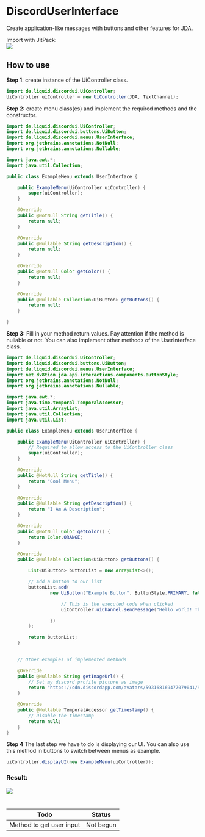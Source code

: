 # DiscordUserInterface

Create application-like messages with buttons and other features for JDA.

Import with JitPack: <br>
[![](https://jitpack.io/v/LiquidDevect/DiscordUserInterface.svg)](https://jitpack.io/#LiquidDevect/DiscordUserInterface) 

## How to use

**Step 1:** create instance of the UiController class.

```java
import de.liquid.discordui.UiController;
UiController uiController = new UiController(JDA, TextChannel);
```

**Step 2:** create menu class(es) and implement the required methods and the constructor.

```java
import de.liquid.discordui.UiController;
import de.liquid.discordui.buttons.UiButton;
import de.liquid.discordui.menus.UserInterface;
import org.jetbrains.annotations.NotNull;
import org.jetbrains.annotations.Nullable;

import java.awt.*;
import java.util.Collection;

public class ExampleMenu extends UserInterface {

    public ExampleMenu(UiController uiController) {
        super(uiController);
    }

    @Override
    public @NotNull String getTitle() {
        return null;
    }

    @Override
    public @Nullable String getDescription() {
        return null;
    }

    @Override
    public @NotNull Color getColor() {
        return null;
    }

    @Override
    public @Nullable Collection<UiButton> getButtons() {
        return null;
    }

}
```

**Step 3:** Fill in your method return values. Pay attention if the method is nullable or not. You can also implement
other methods of the UserInterface class.

```java
import de.liquid.discordui.UiController;
import de.liquid.discordui.buttons.UiButton;
import de.liquid.discordui.menus.UserInterface;
import net.dv8tion.jda.api.interactions.components.ButtonStyle;
import org.jetbrains.annotations.NotNull;
import org.jetbrains.annotations.Nullable;

import java.awt.*;
import java.time.temporal.TemporalAccessor;
import java.util.ArrayList;
import java.util.Collection;
import java.util.List;

public class ExampleMenu extends UserInterface {

    public ExampleMenu(UiController uiController) {
        // Required to allow access to the UiController class
        super(uiController);
    }

    @Override
    public @NotNull String getTitle() {
        return "Cool Menu";
    }

    @Override
    public @Nullable String getDescription() {
        return "I Am A Description";
    }

    @Override
    public @NotNull Color getColor() {
        return Color.ORANGE;
    }

    @Override
    public @Nullable Collection<UiButton> getButtons() {

        List<UiButton> buttonList = new ArrayList<>();

        // Add a button to our list
        buttonList.add(
                new UiButton("Example Button", ButtonStyle.PRIMARY, false, () -> {

                    // This is the executed code when clicked
                    uiController.uiChannel.sendMessage("Hello world! The examplebutton was clicked!").queue();

                })
        );

        return buttonList;
    }
    

    // Other examples of implemented methods

    @Override
    public @Nullable String getImageUrl() {
        // Set my discord profile picture as image
        return "https://cdn.discordapp.com/avatars/593168169477079041/9a12e88c8af177ac12222ac37166ca27.png";
    }

    @Override
    public @Nullable TemporalAccessor getTimestamp() {
        // Disable the timestamp
        return null;
    }
}
```

**Step 4** The last step we have to do is displaying our UI. You can also use this method in buttons to switch between
menus as example.

```java
uiController.displayUI(new ExampleMenu(uiController));
```

### Result:

<img src="https://i.imgur.com/9HkaaVR.png"/>

#   

#

#

**Todo** | **Status**
---------|-----------
Method to get user input | Not begun